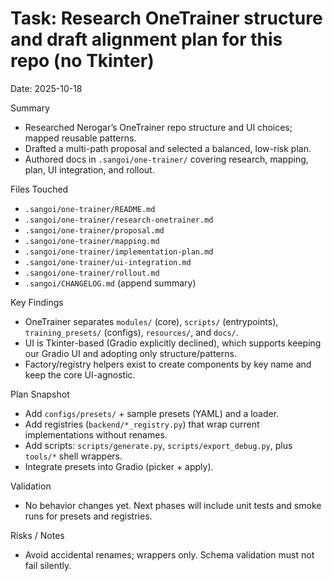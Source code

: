  # Task: Research OneTrainer structure and draft alignment plan for this repo (no Tkinter)

 Date: 2025-10-18

 Summary
 - Researched Nerogar’s OneTrainer repo structure and UI choices; mapped reusable patterns.
 - Drafted a multi-path proposal and selected a balanced, low-risk plan.
 - Authored docs in `.sangoi/one-trainer/` covering research, mapping, plan, UI integration, and rollout.

 Files Touched
 - `.sangoi/one-trainer/README.md`
 - `.sangoi/one-trainer/research-onetrainer.md`
 - `.sangoi/one-trainer/proposal.md`
 - `.sangoi/one-trainer/mapping.md`
 - `.sangoi/one-trainer/implementation-plan.md`
 - `.sangoi/one-trainer/ui-integration.md`
 - `.sangoi/one-trainer/rollout.md`
 - `.sangoi/CHANGELOG.md` (append summary)

 Key Findings
 - OneTrainer separates `modules/` (core), `scripts/` (entrypoints), `training_presets/` (configs), `resources/`, and `docs/`.
 - UI is Tkinter-based (Gradio explicitly declined), which supports keeping our Gradio UI and adopting only structure/patterns.
 - Factory/registry helpers exist to create components by key name and keep the core UI-agnostic.

 Plan Snapshot
 - Add `configs/presets/` + sample presets (YAML) and a loader.
 - Add registries (`backend/*_registry.py`) that wrap current implementations without renames.
 - Add scripts: `scripts/generate.py`, `scripts/export_debug.py`, plus `tools/*` shell wrappers.
 - Integrate presets into Gradio (picker + apply).

 Validation
 - No behavior changes yet. Next phases will include unit tests and smoke runs for presets and registries.

 Risks / Notes
 - Avoid accidental renames; wrappers only. Schema validation must not fail silently.


